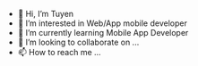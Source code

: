 - 👋 Hi, I’m Tuyen
- 👀 I’m interested in Web/App mobile developer
- 🌱 I’m currently learning Mobile App Developer
- 💞️ I’m looking to collaborate on ...
- 📫 How to reach me ...

<!---
tuyennguyen2021/tuyennguyen2021 is a ✨ special ✨ repository because its `README.md` (this file) appears on your GitHub profile.
You can click the Preview link to take a look at your changes.
--->
